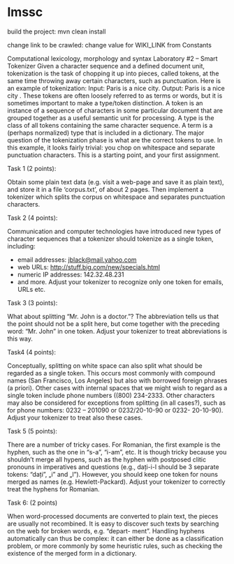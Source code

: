 # lmssc

build the project: mvn clean install

change link to be crawled: change value for WIKI_LINK from Constants

Computational lexicology, morphology and syntax
Laboratory #2 – Smart Tokenizer
Given a character sequence and a defined document unit, tokenization is the task of chopping
it up into pieces, called tokens, at the same time throwing away certain characters, such as
punctuation. Here is an example of tokenization:
Input: Paris is a nice city.
Output:
Paris
is
a
nice
city
.
These tokens are often loosely referred to as terms or words, but it is sometimes important to
make a type/token distinction.
A token is an instance of a sequence of characters in some particular document that are
grouped together as a useful semantic unit for processing.
A type is the class of all tokens containing the same character sequence.
A term is a (perhaps normalized) type that is included in a dictionary.
The major question of the tokenization phase is what are the correct tokens to use. In this
example, it looks fairly trivial: you chop on whitespace and separate punctuation characters.
This is a starting point, and your first assignment.

Task 1 (2 points):

Obtain some plain text data (e.g. visit a web-page and save it as plain text), and store it in a
file ‘corpus.txt’, of about 2 pages. Then implement a tokenizer which splits the corpus on
whitespace and separates punctuation characters.

Task 2 (4 points):

Communication and computer technologies have introduced new types of character sequences
that a tokenizer should tokenize as a single token, including:
- email addresses: jblack@mail.yahoo.com
- web URLs: http://stuff.big.com/new/specials.html
- numeric IP addresses: 142.32.48.231
- and more. 
Adjust your tokenizer to recognize only one token for emails, URLs etc.

Task 3 (3 points):

What about splitting “Mr. John is a doctor.”? The abbreviation tells us that the point should
not be a split here, but come together with the preceding word: “Mr. John” in one token.
Adjust your tokenizer to treat abbreviations is this way.

Task4 (4 points):

Conceptually, splitting on white space can also split what should be regarded as a single
token. This occurs most commonly with compound names (San Francisco, Los Angeles) but
also with borrowed foreign phrases (a priori).
Other cases with internal spaces that we might wish to regard as a single token include phone
numbers ((800) 234-2333. Other characters may also be considered for exceptions from
splitting (in all cases?), such as for phone numbers: 0232 – 201090 or 0232/20-10-90 or 0232-
20-10-90).
Adjust your tokenizer to treat also these cases.

Task 5 (5 points):

There are a number of tricky cases. For Romanian, the first example is the hyphen, such as the
one in “s-a”, “i-am”, etc. It is though tricky because you shouldn’t merge all hypens, such as
the hyphen with postposed clitic pronouns in imperatives and questions (e.g., dați-i-l should
be 3 separate tokens: “dați”, „i” and „l”). However, you should keep one token for nouns
merged as names (e.g. Hewlett-Packard).
Adjust your tokenizer to correctly treat the hyphens for Romanian.

Task 6: (2 points)

When word-processed documents are converted to plain text, the pieces are usually not
recombined. It is easy to discover such texts by searching on the web for broken words, e.g.
“depart- ment”. Handling hyphens automatically can thus be complex: it can either be done as
a classification problem, or more commonly by some heuristic rules, such as checking the
existence of the merged form in a dictionary.